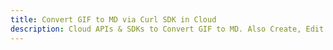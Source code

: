---title: Convert GIF to MD via Curl SDK in Clouddescription: Cloud APIs & SDKs to Convert GIF to MD. Also Create, Edit & Render Microsoft Word & OpenOffice documents in the Cloud.---